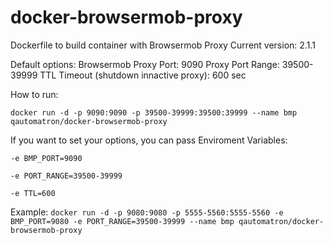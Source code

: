 # docker-browsermob-proxy
Dockerfile to build container with Browsermob Proxy
Current version: 2.1.1

Default options:
Browsermob Proxy Port: 9090
Proxy Port Range: 39500-39999
TTL Timeout (shutdown innactive proxy): 600 sec

How to run:

`docker run -d -p 9090:9090 -p 39500-39999:39500:39999 --name bmp qautomatron/docker-browsermob-proxy`

If you want to set your options, you can pass Enviroment Variables:  

`-e BMP_PORT=9090`  

`-e PORT_RANGE=39500-39999`  

`-e TTL=600`  


Example:
`docker run -d -p 9080:9080 -p 5555-5560:5555-5560 -e BMP_PORT=9080 -e PORT_RANGE=39500-39999 --name bmp qautomatron/docker-browsermob-proxy`
